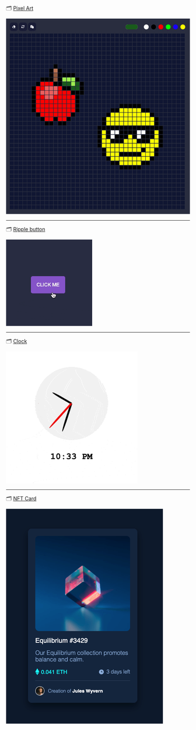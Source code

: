 🗂  [Pixel Art](https://github.com/carum98/vanilla-projects/tree/main/pixel-art)

![](img/pixel-art-1.png)

-----

🗂  [Ripple button](https://github.com/carum98/vanilla-projects/tree/main/ripple-button)

![](img/ripple-button.gif)

-----

🗂  [Clock](https://github.com/carum98/vanilla-projects/tree/main/clock)

![](img/clock.gif)

-----

🗂  [NFT Card](https://github.com/carum98/vanilla-projects/tree/main/nft-card)

![](img/nft-card.png)
